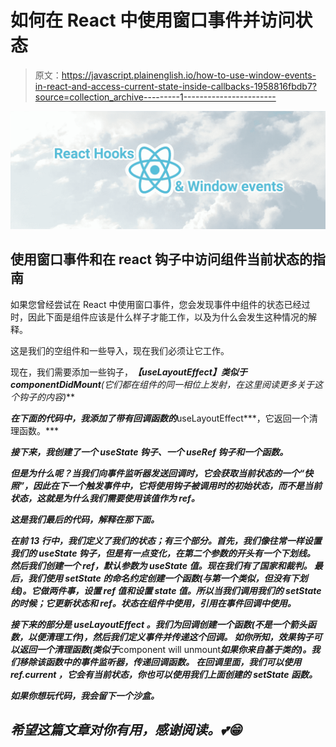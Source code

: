# 如何在 React 中使用窗口事件并访问状态

> 原文：<https://javascript.plainenglish.io/how-to-use-window-events-in-react-and-access-current-state-inside-callbacks-1958816fbdb7?source=collection_archive---------1----------------------->

![](img/6b1538296893eccb2a48a1a66ca435f2.png)

## 使用窗口事件和在 react 钩子中访问组件当前状态的指南

如果您曾经尝试在 React 中使用窗口事件，您会发现事件中组件的状态已经过时，因此下面是组件应该是什么样子才能工作，以及为什么会发生这种情况的解释。

这是我们的空组件和一些导入，现在我们必须让它工作。

现在，我们需要添加一些钩子，***【useLayoutEffect】****类似于***componentDidMount***(它们都在组件的同一相位上发射，在这里阅读更多关于这个钩子的内容[](https://reactjs.org/docs/hooks-reference.html#uselayouteffect)**)***

***在下面的代码中，我添加了带有回调函数的***useLayoutEffect***，它返回一个清理函数。***

***接下来，我创建了一个 **useState** 钩子、一个 **useRef** 钩子和一个函数。***

***但是为什么呢？当我们向事件监听器发送回调时，它会获取当前状态的一个“*快照*”，因此在下一个触发事件中，它将使用钩子被调用时的初始状态，而不是当前状态，这就是为什么我们需要使用该值作为 ref。***

***这是我们最后的代码，解释在那下面。***

***在前 13 行中，我们定义了我们的状态；有三个部分。首先，我们像往常一样设置我们的 ***useState*** 钩子，但是有一点变化，在第二个参数的开头有一个下划线。
然后我们创建一个 ref，默认参数为 ***useState*** 值。现在我们有了国家和裁判。
最后，我们使用 ***setState*** 的命名约定创建一个函数(与第一个类似，但没有下划线)。它做两件事，设置 ref 值和设置 state 值。所以当我们调用我们的 ***setState*** 的时候；它更新状态和 ref。状态在组件中使用，引用在事件回调中使用。***

***接下来的部分是 ***useLayoutEffect*** 。我们为回调创建一个函数(不是一个箭头函数，以便清理工作)，然后我们定义事件并传递这个回调。
如你所知，效果钩子可以返回一个清理函数(类似于***component will unmount***如果你来自基于类的)。我们移除该函数中的事件监听器，传递回调函数。
在回调里面，我们可以使用 ***ref.current*** ，它会有当前状态，你也可以使用我们上面创建的 ***setState*** 函数。***

***如果你想玩代码，我会留下一个沙盒。***

## ***希望这篇文章对你有用，感谢阅读。💕😁***